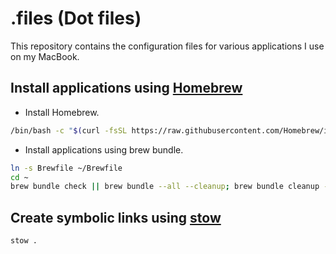 # .files (Dot files)

This repository contains the configuration files
for various applications I use on my MacBook.

## Install applications using [Homebrew](https://brew.sh/)

- Install Homebrew.

```sh
/bin/bash -c "$(curl -fsSL https://raw.githubusercontent.com/Homebrew/install/HEAD/install.sh)"
```

- Install applications using brew bundle.

```sh
ln -s Brewfile ~/Brewfile
cd ~
brew bundle check || brew bundle --all --cleanup; brew bundle cleanup --force; brew cleanup --prune=all; brew upgrade
```

## Create symbolic links using [stow](https://www.gnu.org/software/stow/)

```sh
stow .
```
